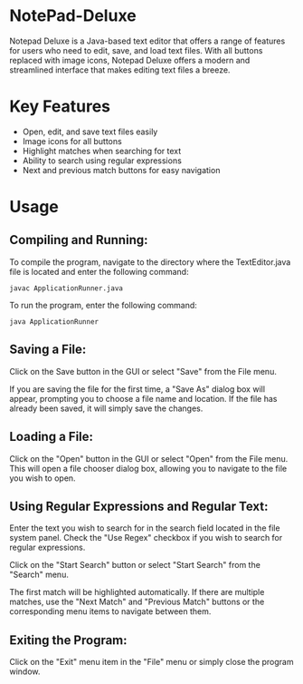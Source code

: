 # NotePad-Deluxe

Notepad Deluxe is a Java-based text editor that offers a range of features for users who need to edit, save, and load text files. With all buttons replaced with image icons, Notepad Deluxe offers a modern and streamlined interface that makes editing text files a breeze.

# Key Features

- Open, edit, and save text files easily
- Image icons for all buttons
- Highlight matches when searching for text
- Ability to search using regular expressions
- Next and previous match buttons for easy navigation

# Usage

## Compiling and Running:

To compile the program, navigate to the directory where the TextEditor.java file is located and enter the following command:
```
javac ApplicationRunner.java
```
To run the program, enter the following command:

```
java ApplicationRunner
```

## Saving a File:

Click on the Save button in the GUI or select "Save" from the File menu.

If you are saving the file for the first time, a "Save As" dialog box will appear, prompting you to choose a file name and location. If the file has already been saved, it will simply save the changes.

## Loading a File:

Click on the "Open" button in the GUI or select "Open" from the File menu.
This will open a file chooser dialog box, allowing you to navigate to the file you wish to open.

## Using Regular Expressions and Regular Text:

Enter the text you wish to search for in the search field located in the file system panel.
Check the "Use Regex" checkbox if you wish to search for regular expressions.

Click on the "Start Search" button or select "Start Search" from the "Search" menu.

The first match will be highlighted automatically. If there are multiple matches, use the "Next Match" and "Previous Match" buttons or the corresponding menu items to navigate between them.

## Exiting the Program:

Click on the "Exit" menu item in the "File" menu or simply close the program window.
